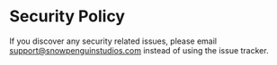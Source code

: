 # Security Policy

If you discover any security related issues, please email support@snowpenguinstudios.com instead of using the issue tracker.
